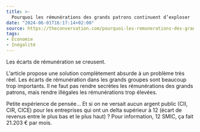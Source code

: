 ```yaml
---
title: >-
  Pourquoi les rémunérations des grands patrons continuent d’exploser
date: "2024-06-01T16:17:14+02:00"
source: https://theconversation.com/pourquoi-les-remunerations-des-grands-patrons-continuent-dexploser-227940
tags:
- Économie
- Inégalité
---
```

Les écarts de rémunération se creusent.

L'article propose une solution complètement absurde à un problème très réel. 
Les écarts de rémunération dans les grands groupes sont beaucoup trop importants.
Il ne faut pas rendre secrètes les rémunérations des grands patrons, mais rendre illégales les rémunérations trop élevées.

Petite expérience de pensée... Et si on ne versait aucun argent public (CII, CIR, CICE) pour les entreprises qui ont un delta supérieur à 12 (écart de revenus entre le plus bas et le plus haut) ? Pour information, 12 SMIC, ça fait 21.203 € par mois.
